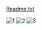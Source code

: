 [Readme.txt](https://github.com/user-attachments/files/16607526/Readme.txt)

![1](https://github.com/user-attachments/assets/73375669-5d30-4c74-8872-dacc3eb24ed6)
![2](https://github.com/user-attachments/assets/adecb081-5686-4208-8feb-d7a7c8ed56c4)
![3](https://github.com/user-attachments/assets/4dc084dd-b62d-474c-a17d-a55174fe69c6)
